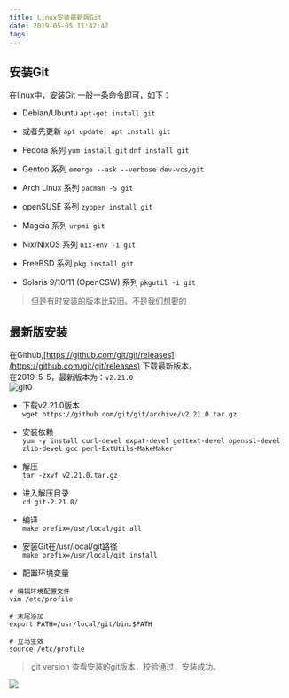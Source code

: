```yaml
---
title: Linux安装最新版Git
date: 2019-05-05 11:42:47
tags:
---
```


## 安装Git
在linux中，安装Git 一般一条命令即可，如下：  

+ Debian/Ubuntu
`apt-get install git`
+ 或者先更新
`apt update; apt install git`

+ Fedora 系列
`yum install git`
`dnf install git`

+ Gentoo 系列
`emerge --ask --verbose dev-vcs/git`

+ Arch Linux 系列
`pacman -S git`

+ openSUSE 系列
`zypper install git`

+ Mageia 系列
`urpmi git`

+ Nix/NixOS 系列
`nix-env -i git`

+ FreeBSD 系列
`pkg install git`

+ Solaris 9/10/11  (OpenCSW) 系列
`pkgutil -i git`


> 但是有时安装的版本比较旧。不是我们想要的  

## 最新版安装
在Github,[https://github.com/git/git/releases](https://github.com/git/git/releases) 下载最新版本。  
在2019-5-5，最新版本为：`v2.21.0`  
![git0](git0.png)

+ 下载v2.21.0版本  
`wget https://github.com/git/git/archive/v2.21.0.tar.gz`
+ 安装依赖  
`yum -y install curl-devel expat-devel gettext-devel openssl-devel zlib-devel gcc perl-ExtUtils-MakeMaker`
+ 解压  
`tar -zxvf v2.21.0.tar.gz`
+ 进入解压目录  
`cd git-2.21.0/`
+ 编译  
`make prefix=/usr/local/git all`
+ 安装Git在/usr/local/git路径  
`make prefix=/usr/local/git install`

+ 配置环境变量    

```
# 编辑环境配置文件
vim /etc/profile

# 末尾添加
export PATH=/usr/local/git/bin:$PATH

# 立马生效
source /etc/profile
```


> git version 查看安装的git版本，校验通过，安装成功。

![](git1.png)
